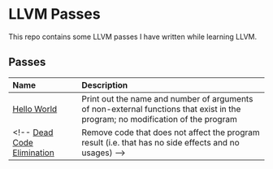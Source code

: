 # LLVM Passes

This repo contains some LLVM passes I have written while learning LLVM.

## Passes

Name | Description
:-- | :--
[Hello World](hello-world) | Print out the name and number of arguments of non-external functions that exist in the program; no modification of the program
<!-- [Dead Code Elimination](dead-code-elimination) | Remove code that does not affect the program result (i.e. that has no side effects and no usages) -->
